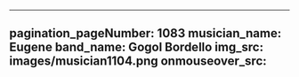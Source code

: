 ------
pagination_pageNumber: 1083
musician_name: Eugene
band_name: Gogol Bordello
img_src: images/musician1104.png
onmouseover_src: 
------